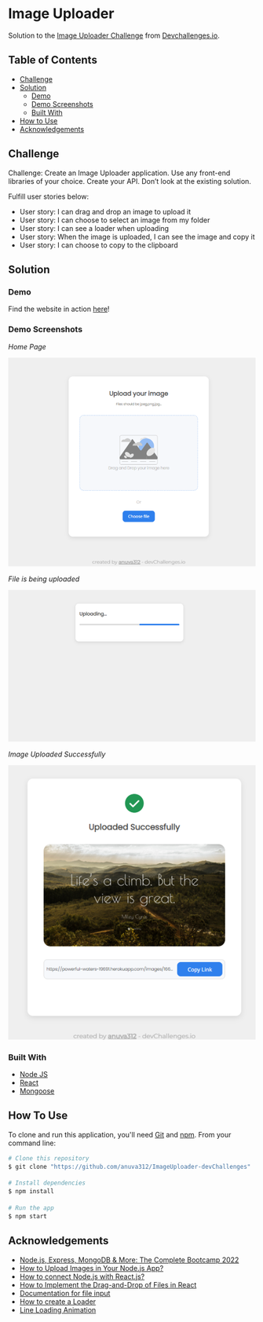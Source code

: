 # Image Uploader

Solution to the [Image Uploader Challenge](https://devchallenges.io/challenges/O2iGT9yBd6xZBrOcVirx) from [Devchallenges.io](https://devchallenges.io/).

<!-- TABLE OF CONTENTS -->

## Table of Contents

- [Challenge](#challenge)
- [Solution](#solution)
  - [Demo](#demo)
  - [Demo Screenshots](#demo-screenshots)
  - [Built With](#built-with)
- [How to Use](#how-to-use)
- [Acknowledgements](#acknowledgements)

<!-- Challenge -->

## Challenge

Challenge: Create an Image Uploader application. Use any front-end libraries of your choice. Create your API. Don’t look at the existing solution.

Fulfill user stories below:

- User story: I can drag and drop an image to upload it
- User story: I can choose to select an image from my folder
- User story: I can see a loader when uploading
- User story: When the image is uploaded, I can see the image and copy it
- User story: I can choose to copy to the clipboard

## Solution

### Demo

Find the website in action [here](https://master--exquisite-heliotrope-34a798.netlify.app/)!

### Demo Screenshots

_*Home Page*_

![home-page](screenshots/home-page.PNG)

_*File is being uploaded*_

![uploading image](screenshots/uploading-loader.PNG)

_*Image Uploaded Successfully*_

![image-upload-success](screenshots/upload-successful.PNG)

### Built With

<!-- This section should list any major frameworks that you built your project using. Here are a few examples.-->

- [Node JS](https://nodejs.org/en/)
- [React](https://reactjs.org/)
- [Mongoose](https://mongoosejs.com/)

## How To Use

<!-- For example: -->

To clone and run this application, you'll need [Git](https://git-scm.com) and [npm](https://www.npmjs.com/). From your command line:

```bash
# Clone this repository
$ git clone "https://github.com/anuva312/ImageUploader-devChallenges"

# Install dependencies
$ npm install

# Run the app
$ npm start
```

## Acknowledgements

- [Node.js, Express, MongoDB & More: The Complete Bootcamp 2022](https://www.udemy.com/course/nodejs-express-mongodb-bootcamp/)
- [How to Upload Images in Your Node.js App?](https://javascript.plainenglish.io/upload-images-in-your-node-app-e05d0423fd4a)
- [How to connect Node.js with React.js?](https://www.geeksforgeeks.org/how-to-connect-node-js-with-react-js/)
- [How to Implement the Drag-and-Drop of Files in React](https://betterprogramming.pub/how-to-implement-files-drag-and-drop-in-react-22cf42b7a7ef)
- [Documentation for file input](https://developer.mozilla.org/en-US/docs/Web/HTML/Element/input/file)
- [How to create a Loader](https://www.w3schools.com/howto/howto_css_loader.asp)
- [Line Loading Animation](https://codepen.io/ziafatali/pen/mxVwpq)
